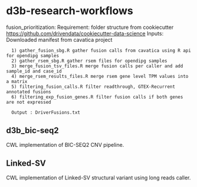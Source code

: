 # d3b-research-workflows

fusion_prioritization:
      Requirement: folder structure from cookiecutter https://github.com/drivendata/cookiecutter-data-science
      Inputs: Downloaded manifest from cavatica project
      
      1) gather_fusion_sbg.R gather fusion calls from cavatica using R api for opendipg samples
      2) gather_rsem_sbg.R gather rsem files for opendipg samples
      3) merge_fusion_tsv_files.R merge fusion calls per caller and add sample_id and case_id
      4) merge_rsem_results_files.R merge rsem gene level TPM values into a matrix
      5) filtering_fusion_calls.R filter readthrough, GTEX-Recurrent annotated fusions
      6) filtering_exp_fusion_genes.R filter fusion calls if both genes are not expressed
      
      Output : DriverFusions.txt

## d3b_bic-seq2
CWL implementation of BIC-SEQ2 CNV pipeline.

## Linked-SV
CWL implementation of Linked-SV structural variant using long reads caller.